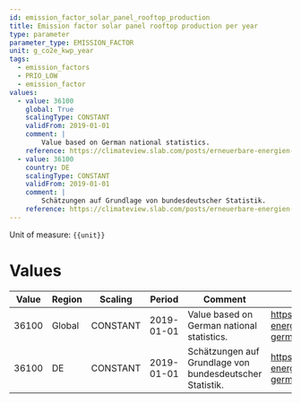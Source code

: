 ```yaml
---
id: emission_factor_solar_panel_rooftop_production
title: Emission factor solar panel rooftop production per year
type: parameter
parameter_type: EMISSION_FACTOR
unit: g_co2e_kwp_year
tags:
  - emission_factors
  - PRIO_LOW
  - emission_factor
values:
  - value: 36100
    global: True
    scalingType: CONSTANT
    validFrom: 2019-01-01
    comment: |
        Value based on German national statistics.
    reference: https://climateview.slab.com/posts/erneuerbare-energien-deutschland-renewable-energy-germany-jencznun#hkz49-photovoltaics
  - value: 36100
    country: DE
    scalingType: CONSTANT
    validFrom: 2019-01-01
    comment: |
        Schätzungen auf Grundlage von bundesdeutscher Statistik.
    reference: https://climateview.slab.com/posts/erneuerbare-energien-deutschland-renewable-energy-germany-jencznun#hyg07-photovoltaik
---
```



Unit of measure: `{{unit}}`


# Values


| Value | Region | Scaling | Period | Comment | Reference |
|-------|--------|---------|--------|---------|-----------|
| 36100 | Global | CONSTANT | 2019-01-01 | Value based on German national statistics. | https://climateview.slab.com/posts/erneuerbare-energien-deutschland-renewable-energy-germany-jencznun#hkz49-photovoltaics |
| 36100 | DE | CONSTANT | 2019-01-01 | Schätzungen auf Grundlage von bundesdeutscher Statistik. | https://climateview.slab.com/posts/erneuerbare-energien-deutschland-renewable-energy-germany-jencznun#hyg07-photovoltaik |


